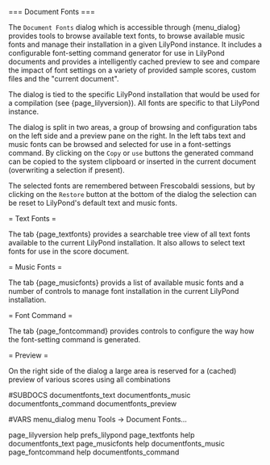 === Document Fonts ===

The `Document Fonts` dialog which is accessible through {menu_dialog} provides
tools to browse available text fonts, to browse available music fonts and manage
their installation in a given LilyPond instance. It includes a configurable
font-setting command generator for use in LilyPond documents and provides a
intelligently cached preview to see and compare the impact of font settings on a
variety of provided sample scores, custom files and the "current document".

The dialog is tied to the specific LilyPond installation that would be used for
a compilation (see {page_lilyversion}). All fonts are specific to that LilyPond
instance.

The dialog is split in two areas, a group of browsing and configuration tabs on
the left side and a preview pane on the right. In the left tabs text and music
fonts can be browsed and selected for use in a font-settings command. By
clicking on the `Copy` or `use` buttons the generated command can be copied to
the system clipboard or inserted in the current document (overwriting a
selection if present).

The selected fonts are remembered between Frescobaldi sessions, but by clicking
on the `Restore` button at the bottom of the dialog the selection can be reset
to LilyPond's default text and music fonts.

= Text Fonts =

The tab {page_textfonts} provides a searchable tree view of all text fonts
available to the current LilyPond installation. It also allows to select text
fonts for use in the score document.

= Music Fonts =

The tab {page_musicfonts} provids a list of available music fonts and a number
of controls to manage font installation in the current LilyPond installation.

= Font Command =

The tab {page_fontcommand} provides controls to configure the way how the
font-setting command is generated.

= Preview =

On the right side of the dialog a large area is reserved for a (cached) preview
of various scores using all combinations

#SUBDOCS
documentfonts_text
documentfonts_music
documentfonts_command
documentfonts_preview

#VARS
menu_dialog menu Tools -> Document Fonts...

page_lilyversion help prefs_lilypond
page_textfonts help documentfonts_text
page_musicfonts help documentfonts_music
page_fontcommand help documentfonts_command
